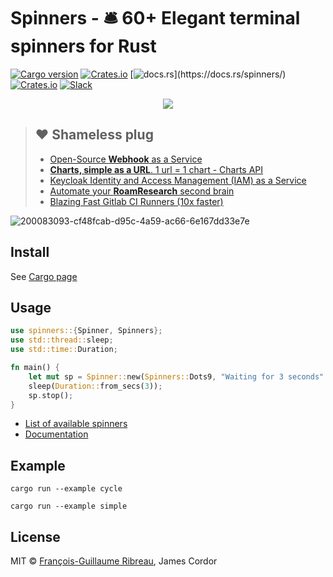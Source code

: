 # Spinners - 🛎 60+ Elegant terminal spinners for Rust

[![Cargo version](https://img.shields.io/crates/v/spinners.svg)](https://crates.io/crates/spinners) [![Crates.io](https://img.shields.io/crates/l/spinners.svg)](https://crates.io/crates/spinners) [![docs.rs](https://img.shields.io/badge/docs.rs-👌-4EC329.svg?)](https://docs.rs/spinners/) [![Crates.io](https://img.shields.io/crates/d/spinners.svg)](https://crates.io/crates/spinners) [![Slack](https://img.shields.io/badge/Slack-Join%20our%20tech%20community-17202A?logo=slack)](https://join.slack.com/t/fgribreau/shared_invite/zt-edpjwt2t-Zh39mDUMNQ0QOr9qOj~jrg)

<p align="center"><img src="https://media.giphy.com/media/3oxHQyZfOJjlL3bhRK/giphy.gif"></p>

> ## ❤️ Shameless plug
> - [Open-Source **Webhook** as a Service](https://www.hook0.com/)
> - [**Charts, simple as a URL**. 1 url = 1 chart - Charts API](https://image-charts.com)
> - [Keycloak Identity and Access Management (IAM) as a Service](https://www.cloud-iam.com/)
> - [Automate your **RoamResearch** second brain](https://www.roam-bot.com)
> - [Blazing Fast Gitlab CI Runners (10x faster)](https://cloud-runner.com/)


![200083093-cf48fcab-d95c-4a59-ac66-6e167dd33e7e](https://github.com/FGRibreau/spinners/assets/138050/a3e4d4f9-44c4-4b54-82a7-e608ab1da742)

## Install

See [Cargo page](https://crates.io/crates/spinners)

## Usage

```rust
use spinners::{Spinner, Spinners};
use std::thread::sleep;
use std::time::Duration;

fn main() {
    let mut sp = Spinner::new(Spinners::Dots9, "Waiting for 3 seconds".into());
    sleep(Duration::from_secs(3));
    sp.stop();
}
```

- [List of available spinners](src/utils/spinner_names.rs)
- [Documentation](https://docs.rs/spinners/)

## Example

```shell
cargo run --example cycle
```

```shell
cargo run --example simple
```

## License

MIT © [François-Guillaume Ribreau](https://fgribreau.com), James Cordor
